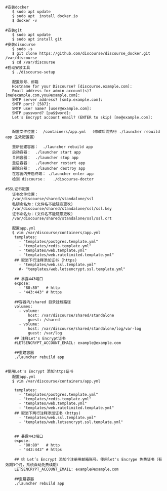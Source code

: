     #安装docker
	   $ sudo apt update
       $ sudo apt  install docker.io
	   $ docker -v

	#安装git
	   $ sudo apt update
	   $ sudo apt install git
	#安装disocurse
	   $ sudo -s
	   $ git clone https://github.com/discourse/discourse_docker.git /var/discourse
	   $ cd /var/discourse
	#启动安装工具
	   $ ./discourse-setup
	   
	   配置账号、邮箱
	   Hostname for your Discourse? [discourse.example.com]: 
       Email address for admin account(s)? [me@example.com,you@example.com]: 
       SMTP server address? [smtp.example.com]: 
       SMTP port? [587]: 
       SMTP user name? [user@example.com]: 
       SMTP password? [pa$$word]: 
       Let's Encrypt account email? (ENTER to skip) [me@example.com]: 
	   
	   
	   配置文件位置：  /containers/app.yml  （修改后需执行 ./launcher rebuild app 生效配置置）
	   
	   重新创建容器：  ./launcher rebuild app
	   启动容器：  ./launcher start app
	   关闭容器：  ./launcher stop app
	   重启容器：  ./launcher restart app
	   删除容器：  ./launcher destroy app
	   在容器内开启终端： ./launcher enter app
	   检测 discourse：   ./discourse-doctor 
	   
	#SSL证书配置
	   证书文件位置：
	   /var/discourse/shared/standalone/ssl
	   私钥命名为：(文件名不能随意更改)
	   /var/discourse/shared/standalone/ssl/ssl.key
	   证书命名为：(文件名不能随意更改)
	   /var/discourse/shared/standalone/ssl/ssl.crt
	   
	   配置app.yml
	   $ vim /var/discourse/containers/app.yml
		templates:
		  - "templates/postgres.template.yml"
		  - "templates/redis.template.yml"
		  - "templates/web.template.yml"
		  - "templates/web.ratelimited.template.yml"
		## 取消下行注释添加证书 (https)
		  - "templates/web.ssl.template.yml"
		  #- "templates/web.letsencrypt.ssl.template.yml"
		  
		## 暴露443端口
		expose:
		  - "80:80"   # http
		  - "443:443" # https  
		  
	    ##容器内/shared 目录挂载路径
		volumes:
		  - volume:
			  host: /var/discourse/shared/standalone
			  guest: /shared
		  - volume:
			  host: /var/discourse/shared/standalone/log/var-log
			  guest: /var/log
		## 注释Let's Encrypt证书
		#LETSENCRYPT_ACCOUNT_EMAIL: example@example.com
				
		##重建容器
		./launcher rebuild app	  
		
		
	#使用Let's Encrypt 添加https证书
	   配置app.yml
	   $ vim /var/discourse/containers/app.yml
	   
	    templates:
		  - "templates/postgres.template.yml"
		  - "templates/redis.template.yml"
		  - "templates/web.template.yml"
		  - "templates/web.ratelimited.template.yml"
		## 取消下两行注释添加证书 (https)
		  - "templates/web.ssl.template.yml"
		  - "templates/web.letsencrypt.ssl.template.yml"
        
		
		## 暴露443端口
		expose:
		  - "80:80"   # http
		  - "443:443" # https

		## 给 Let’s Encrypt 添加个注册用邮箱账号。使用let's Encrype 免费证书（有效期3个月，系统自动免费续期）
		LETSENCRYPT_ACCOUNT_EMAIL: example@example.com
		
		##重建容器
		./launcher rebuild app

	

			   